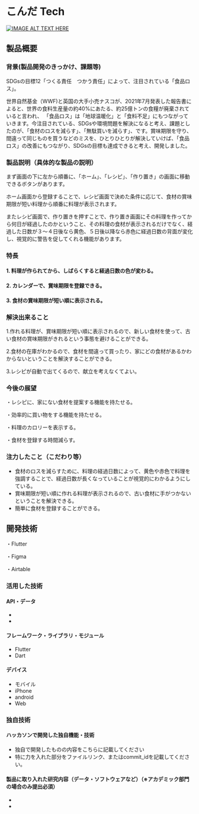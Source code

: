 # こんだ Tech

[![IMAGE ALT TEXT HERE](https://jphacks.com/wp-content/uploads/2022/08/JPHACKS2022_ogp.jpg)](https://www.youtube.com/watch?v=LUPQFB4QyVo)

## 製品概要
### 背景(製品開発のきっかけ、課題等)
SDGsの目標12「つくる責任　つかう責任」によって、注目されている「食品ロス」。


世界自然基金（WWF)と英国の大手小売ナスコが、2021年7月発表した報告書によると、世界の食料生産量の約40%にあたる、約25億トンの食糧が廃棄されていると言われ、
「食品ロス」は「地球温暖化」と「食料不足」にもつながっていきます。今注目されている、SDGsや環境問題を解決になると考え、課題としたのが、「食材のロスを減らす」、「無駄買いを減らす」、です。賞味期限を守り、間違って同じものを買うなどのミスを、ひとりひとりが解決していけば、「食品ロス」の改善にもつながり、SDGsの目標も達成できると考え、開発しました。

### 製品説明（具体的な製品の説明）
まず画面の下に左から順番に、「ホーム」、「レシピ」、「作り置き」の画面に移動できるボタンがあります。　　


ホーム画面から登録することで、レシピ画面で決めた条件に応じて、食材の賞味期限が短い料理から順番に料理が表示されます。


またレシピ画面で、作り置きを押すことで、作り置き画面にその料理を作ってから何日が経過したのかということ、その料理の食材が表示されるだけでなく、経過した日数が３～４日後なら黄色、５日後以降なら赤色に経過日数の背面が変化し、視覚的に警告を促してくれる機能があります。
### 特長
#### 1. 料理が作られてから、しばらくすると経過日数の色が変わる。
#### 2. カレンダーで、賞味期限を登録できる。
#### 3. 食材の賞味期限が短い順に表示される。

### 解決出来ること
1.作れる料理が、賞味期限が短い順に表示されるので、新しい食材を使って、古い食材の賞味期限がきれるという事態を避けることができる。


2.食材の在庫がわかるので、食材を間違って買ったり、家にどの食材があるかわからないということを解決することができる。


3.レシピが自動で出てくるので、献立を考えなくてよい。

### 今後の展望
・レシピに、家にない食材を提案する機能を持たせる。


・効率的に買い物をする機能を持たせる。


・料理のカロリーを表示する。


・食材を登録する時間減らす。

### 注力したこと（こだわり等）
* 食材のロスを減らすために、料理の経過日数によって、黄色や赤色で料理を強調することで、経過日数が長くなっていることが視覚的にわかるようにしている。　　
* 賞味期限が短い順に作れる料理が表示されるので、古い食材に手がつかないということを解決できる。　　
* 簡単に食材を登録することができる。

## 開発技術
・Flutter　


・Figma


・Airtable　　
### 活用した技術
#### API・データ
* 
* 

#### フレームワーク・ライブラリ・モジュール
* Flutter
* Dart

#### デバイス
* モバイル
* iPhone
* android
* Web

### 独自技術
#### ハッカソンで開発した独自機能・技術
* 独自で開発したものの内容をこちらに記載してください
* 特に力を入れた部分をファイルリンク、またはcommit_idを記載してください。

#### 製品に取り入れた研究内容（データ・ソフトウェアなど）（※アカデミック部門の場合のみ提出必須）
* 
* 
